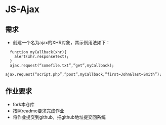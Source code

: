 # JS-Ajax

## 需求

- 创建一个名为ajax的XHR对象，其示例用法如下：

```
  function myCallback(xhr){ 
    alert(xhr.responseText); 
  }
  ajax.request(“somefile.txt”,”get”,myCallback);
  ajax.request(“script.php”,”post”,myCallback,”first=John&last=Smith”);
```

## 作业要求  

- fork本仓库
- 按照readme要求完成作业
- 将作业提交到github，把github地址提交回系统

